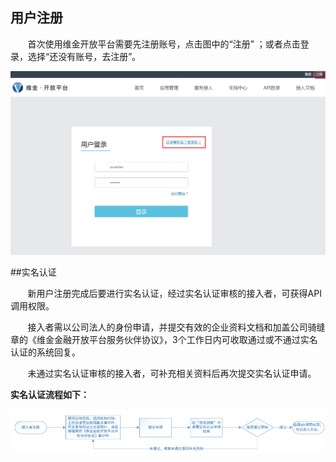## 用户注册

&nbsp; &nbsp; &nbsp; &nbsp;首次使用维金开放平台需要先注册账号，点击图中的“注册” ；或者点击登录，选择“还没有账号，去注册”。

![](register.png)

##实名认证

&nbsp; &nbsp; &nbsp; &nbsp;新用户注册完成后要进行实名认证，经过实名认证审核的接入者，可获得API调用权限。

&nbsp; &nbsp; &nbsp; &nbsp;接入者需以公司法人的身份申请，并提交有效的企业资料文档和加盖公司骑缝章的《维金金融开放平台服务伙伴协议》，3个工作日内可收取通过或不通过实名认证的系统回复。

&nbsp; &nbsp; &nbsp; &nbsp;未通过实名认证审核的接入者，可补充相关资料后再次提交实名认证申请。

**实名认证流程如下：**

![](实名认证.png)
